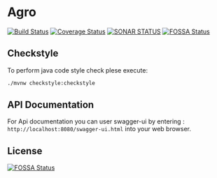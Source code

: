 # Agro
[![Build Status](https://travis-ci.org/tomaszbawor/agro.svg?branch=master)](https://travis-ci.org/tomaszbawor/agro)
[![Coverage Status](https://coveralls.io/repos/github/tomaszbawor/agro/badge.svg?branch=master)](https://coveralls.io/github/tomaszbawor/agro?branch=master)
[![SONAR STATUS](https://sonarcloud.io/api/project_badges/measure?project=com.tbawor%3Aagro&metric=sqale_index)](https://sonarcloud.io/api/project_badges/measure?project=com.tbawor%3Aagro&metric=sqale_index)
[![FOSSA Status](https://app.fossa.io/api/projects/git%2Bgithub.com%2Ftomaszbawor%2Fagro.svg?type=shield)](https://app.fossa.io/projects/git%2Bgithub.com%2Ftomaszbawor%2Fagro?ref=badge_shield)

## Checkstyle

To perform java code style check plese execute: 

```bash
./mvnw checkstyle:checkstyle
```

## API Documentation 

For Api documentation you can user swagger-ui by entering : 
`http://localhost:8080/swagger-ui.html` into your web browser.

## License
[![FOSSA Status](https://app.fossa.io/api/projects/git%2Bgithub.com%2Ftomaszbawor%2Fagro.svg?type=large)](https://app.fossa.io/projects/git%2Bgithub.com%2Ftomaszbawor%2Fagro?ref=badge_large)